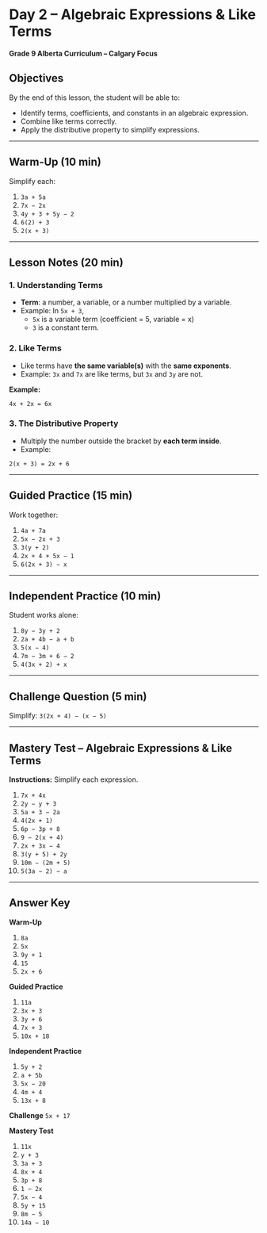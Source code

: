 # Day 2 – Algebraic Expressions & Like Terms  
**Grade 9 Alberta Curriculum – Calgary Focus**

## Objectives
By the end of this lesson, the student will be able to:
- Identify terms, coefficients, and constants in an algebraic expression.
- Combine like terms correctly.
- Apply the distributive property to simplify expressions.

---

## Warm-Up (10 min)
Simplify each:
1. `3a + 5a`
2. `7x − 2x`
3. `4y + 3 + 5y − 2`
4. `6(2) + 3`
5. `2(x + 3)`

---

## Lesson Notes (20 min)

### **1. Understanding Terms**
- **Term**: a number, a variable, or a number multiplied by a variable.
- Example: In `5x + 3`,  
  - `5x` is a variable term (coefficient = 5, variable = x)  
  - `3` is a constant term.

### **2. Like Terms**
- Like terms have **the same variable(s)** with the **same exponents**.
- Example: `3x` and `7x` are like terms, but `3x` and `3y` are not.

**Example:**
```
4x + 2x = 6x
```

### **3. The Distributive Property**
- Multiply the number outside the bracket by **each term inside**.
- Example:
```
2(x + 3) = 2x + 6
```

---

## Guided Practice (15 min)
Work together:

1. `4a + 7a`
2. `5x − 2x + 3`
3. `3(y + 2)`
4. `2x + 4 + 5x − 1`
5. `6(2x + 3) − x`

---

## Independent Practice (10 min)
Student works alone:

1. `8y − 3y + 2`
2. `2a + 4b − a + b`
3. `5(x − 4)`
4. `7m − 3m + 6 − 2`
5. `4(3x + 2) + x`

---

## Challenge Question (5 min)
Simplify: `3(2x + 4) − (x − 5)`

---

## Mastery Test – Algebraic Expressions & Like Terms
**Instructions:** Simplify each expression.

1. `7x + 4x`
2. `2y − y + 3`
3. `5a + 3 − 2a`
4. `4(2x + 1)`
5. `6p − 3p + 8`
6. `9 − 2(x + 4)`
7. `2x + 3x − 4`
8. `3(y + 5) + 2y`
9. `10m − (2m + 5)`
10. `5(3a − 2) − a`

---

## Answer Key

**Warm-Up**
1. `8a`
2. `5x`
3. `9y + 1`
4. `15`
5. `2x + 6`

**Guided Practice**
1. `11a`
2. `3x + 3`
3. `3y + 6`
4. `7x + 3`
5. `10x + 18`

**Independent Practice**
1. `5y + 2`
2. `a + 5b`
3. `5x − 20`
4. `4m + 4`
5. `13x + 8`

**Challenge**
`5x + 17`

**Mastery Test**
1. `11x`
2. `y + 3`
3. `3a + 3`
4. `8x + 4`
5. `3p + 8`
6. `1 − 2x`
7. `5x − 4`
8. `5y + 15`
9. `8m − 5`
10. `14a − 10`
